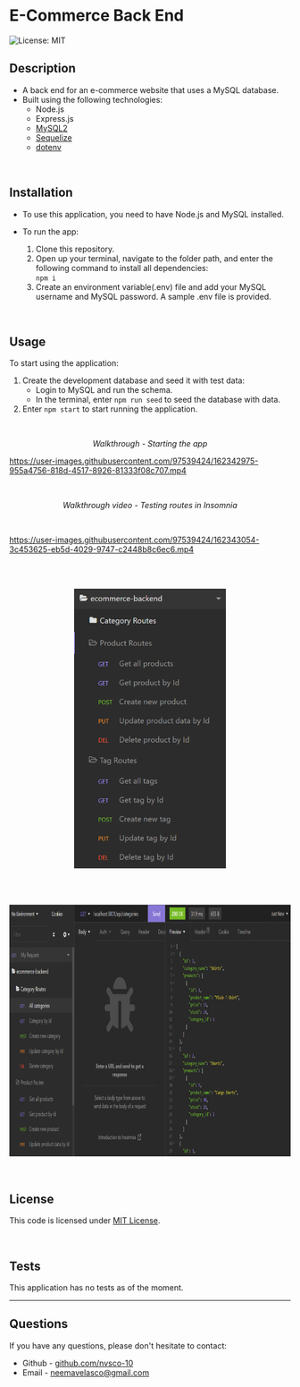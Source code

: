 # E-Commerce Back End
![License: MIT](https://img.shields.io/badge/License-MIT-yellow.svg) 

## Description

- A back end for an e-commerce website that uses a MySQL database.
- Built using the following technologies:
    - Node.js
    - Express.js
    - [MySQL2](https://www.npmjs.com/package/mysql)
    - [Sequelize](https://www.npmjs.com/package/sequelize)
    - [dotenv](https://www.npmjs.com/package/dotenv)

<br>

## Installation

* To use this application, you need to have Node.js and MySQL installed.

* To run the app:
    1. Clone this repository.
    2. Open up your terminal, navigate to the folder path, and enter the following command to install all dependencies:<br>
    ```npm i```
    3. Create an environment variable(.env) file and add your MySQL username and MySQL password. A sample .env file is provided.

<br>

## Usage

To start using the application:
1. Create the development database and seed it with test data:
    - Login to MySQL and run the schema.
    - In the terminal, enter ```npm run seed``` to seed the database with data.
2. Enter ```npm start``` to start running the application.

<br>
<p align="center">
    <i>Walkthrough - Starting the app</i>
</p>

https://user-images.githubusercontent.com/97539424/162342975-955a4756-818d-4517-8926-81333f08c707.mp4

<br>
<p align="center">
    <i>Walkthrough video - Testing routes in Insomnia</i>
</p>
<br>

https://user-images.githubusercontent.com/97539424/162343054-3c453625-eb5d-4029-9747-c2448b8c6ec6.mp4

<br>

<br>
<p align="center">
    <img src="./assets/img/routes2.PNG" alt="screenshot of application" height="500px">
</p>
<br>

<br>
<p align="center">
    <img src="./assets/img/routes.PNG" alt="screenshot of application" height="450px">
</p>
<br>

## License
This code is licensed under [MIT License](https://mit-license.org/).

<br>

## Tests
This application has no tests as of the moment.
<br>

<hr>

## Questions
If you have any questions, please don't hesitate to contact:
 * Github - [github.com/nvsco-10](https://github.com/nvsco-10)
 * Email - neemavelasco@gmail.com

